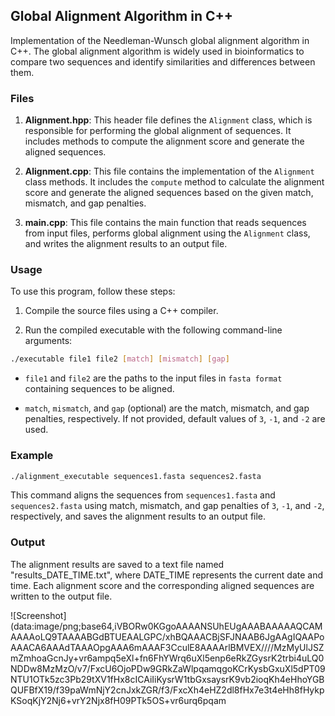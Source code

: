 ## Global Alignment Algorithm in C++

Implementation of the Needleman-Wunsch global alignment algorithm in C++. The global alignment algorithm is widely used in bioinformatics to compare two sequences and identify similarities and differences between them.

### Files

1. **Alignment.hpp**: This header file defines the `Alignment` class, which is responsible for performing the global alignment of sequences. It includes methods to compute the alignment score and generate the aligned sequences.

2. **Alignment.cpp**: This file contains the implementation of the `Alignment` class methods. It includes the `compute` method to calculate the alignment score and generate the aligned sequences based on the given match, mismatch, and gap penalties.

3. **main.cpp**: This file contains the main function that reads sequences from input files, performs global alignment using the `Alignment` class, and writes the alignment results to an output file.

### Usage

To use this program, follow these steps:

1. Compile the source files using a C++ compiler.
   
2. Run the compiled executable with the following command-line arguments:

```bash
./executable file1 file2 [match] [mismatch] [gap]
```


- `file1` and `file2` are the paths to the input files in `fasta format` containing sequences to be aligned.

- `match`, `mismatch`, and `gap` (optional) are the match, mismatch, and gap penalties, respectively. If not provided, default values of `3`, `-1`, and `-2` are used.

### Example

```bash
./alignment_executable sequences1.fasta sequences2.fasta
```


This command aligns the sequences from `sequences1.fasta` and `sequences2.fasta` using match, mismatch, and gap penalties of `3`, `-1`, and `-2`, respectively, and saves the alignment results to an output file.

### Output

The alignment results are saved to a text file named "results_DATE_TIME.txt", where DATE_TIME represents the current date and time. Each alignment score and the corresponding aligned sequences are written to the output file.

![Screenshot](data:image/png;base64,iVBORw0KGgoAAAANSUhEUgAAABAAAAAQCAMAAAAoLQ9TAAAABGdBTUEAALGPC/xhBQAAACBjSFJNAAB6JgAAgIQAAPoAAACA6AAAdTAAAOpgAAA6mAAAF3CculE8AAAArlBMVEX////MzMyUlJSZmZmhoaGcnJy+vr6ampq5eXl+fn6FhYWrq6uXl5enp6eRkZGysrK2trbi4uLQ0NDDw8MzMzO/v7/FxcU6OjoPDw9GRkZaWlpqamqgoKCrKysbGxuXl5dPT09NTU1OTk5zc3Pb29tXV1fHx8cICAiIiKysrW1tbGxsaysrK9vb2ioqKh4eHhoYGBQUFBfX19/f39paWmNjY2cnJxkZGR/f3/FxcXh4eHZ2dl8fHx7e3t4eHh8fHykpKSoqKjY2Nj6+vrY2Njx8fH09PTk5OS+vr6urq6pqam


